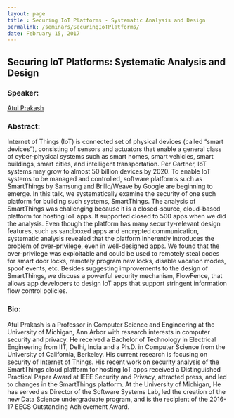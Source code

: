 ```yaml
---
layout: page
title : Securing IoT Platforms - Systematic Analysis and Design
permalink: /seminars/SecuringIoTPlatforms/
date: February 15, 2017
---
```


## Securing IoT Platforms: Systematic Analysis and Design

### Speaker:

[Atul Prakash]()

### Abstract:

Internet of Things (IoT) is connected set of physical devices (called “smart devices”), consisting of sensors and actuators that enable a general class of cyber-physical systems such as smart homes, smart vehicles, smart buildings, smart cities, and intelligent transportation. Per Gartner, IoT systems may grow to almost 50 billion devices by 2020. To enable IoT systems to be managed and controlled, software platforms such as SmartThings by Samsung and Brillo/Weave by Google are beginning to emerge. In this talk, we systematically examine the security of one such platform for building such systems, SmartThings. The analysis of SmartThings was challenging because it is a closed-source, cloud-based platform for hosting IoT apps.  It supported closed to 500 apps when we did the analysis. Even though the platform has many security-relevant design features, such as sandboxed apps and encrypted communication, systematic analysis revealed that the platform inherently introduces the problem of over-privilege, even in well-designed apps. We found that the over-privilege was exploitable and could be used to remotely steal codes for smart door locks, remotely program new locks, disable vacation modes, spoof events, etc.  Besides suggesting improvements to the design of SmartThings, we discuss a powerful security mechanism, FlowFence, that allows app developers to design IoT apps that support stringent information flow control policies.

### Bio:

Atul Prakash is a Professor in Computer Science and Engineering at the University of Michigan, Ann Arbor with research interests in computer security and privacy. He received a Bachelor of Technology in Electrical Engineering from IIT, Delhi, India and a Ph.D. in Computer Science from the University of California, Berkeley.  His current research is focusing on security of Internet of Things. His recent work on security analysis of the SmartThings cloud platform for hosting IoT apps received a Distinguished Practical Paper Award at IEEE Security and Privacy, attracted press, and led to changes in the SmartThings platform. At the University of Michigan, He has served as Director of the Software Systems Lab, led the creation of the new Data Science undergraduate program, and is the recipient of the 2016-17 EECS Outstanding Achievement Award.